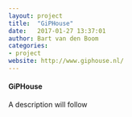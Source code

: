 ```yaml
---
layout: project
title:  "GiPHouse"
date:   2017-01-27 13:37:01
author: Bart van den Boom
categories:
- project
website: http://www.giphouse.nl/
---
```


#### GiPHouse

A description will follow

